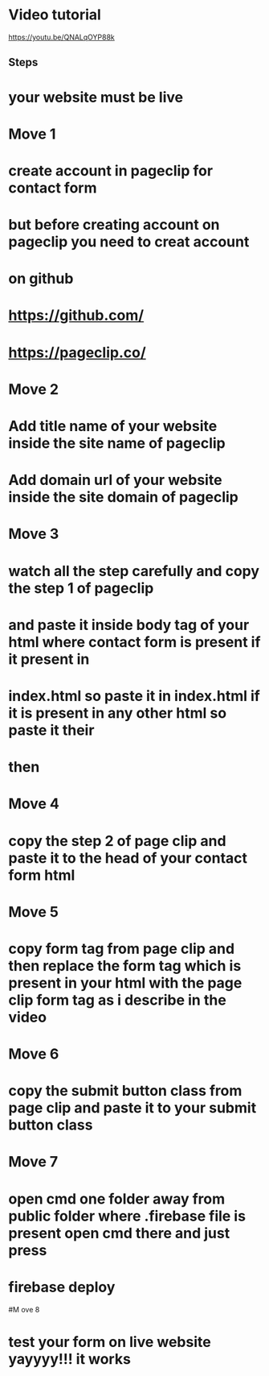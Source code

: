 # Video tutorial
https://youtu.be/QNALqOYP88k
## Steps
# your website must be live
# Move 1 
# create account in pageclip for contact form
# but before creating account on pageclip you need to creat account
# on github
# https://github.com/
# https://pageclip.co/
# Move 2 
# Add title name of your website  inside the site name  of pageclip
# Add domain url of your website inside the site domain of pageclip
# Move 3
# watch all the step carefully and copy the step 1 of pageclip
# and paste it inside body tag of your html where contact form is present if it present in
# index.html so paste it in index.html if it is present in any other html so paste it their
# then
# Move 4 
# copy the step 2 of page clip and paste it to the head of your contact form html
# Move 5 
# copy form tag from page clip and then replace the form tag which is present in your html with the page clip form tag as i describe in the video
# Move 6
# copy the submit button class from page clip and paste it to your submit button class
# Move 7
# open cmd one folder away from public folder where .firebase file is present open cmd there and just press
# firebase deploy
#M ove 8
# test your form on live website yayyyy!!! it works
